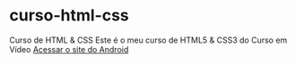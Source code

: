 # curso-html-css
 Curso de HTML & CSS
 Este é o meu curso de HTML5 & CSS3 do Curso em Vídeo
 <a href="https://devpdr7.github.io/curso-html-css/Desafios/desf10/">Acessar o site do Android</a>

